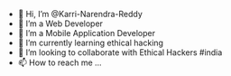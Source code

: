 - 👋 Hi, I’m @Karri-Narendra-Reddy
- 👀 I’m a Web Developer
- 👀 I’m a Mobile Application Developer
- 🌱 I’m currently learning ethical hacking
- 💞️ I’m looking to collaborate with Ethical Hackers #india
- 📫 How to reach me ...

<!---
Karri-Narendra-Reddy/Karri-Narendra-Reddy is a ✨ special ✨ repository because its `README.md` (this file) appears on your GitHub profile.
You can click the Preview link to take a look at your changes.
--->
